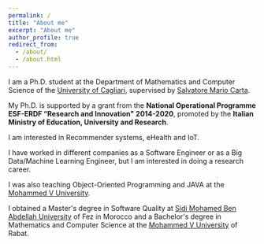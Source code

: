 ```yaml
---
permalink: /
title: "About me"
excerpt: "About me"
author_profile: true
redirect_from: 
  - /about/
  - /about.html
---
```


I am a Ph.D. student at the Department of Mathematics and Computer Science of the [University of Cagliari](https://www.unica.it), supervised by [Salvatore Mario Carta](http://people.unica.it/salvatoremariocarta/).

My Ph.D. is supported by a grant from the **National Operational Programme ESF-ERDF “Research and Innovation" 2014-2020**, promoted by the **Italian Ministry of Education, University and Research**.

I am interested in Recommender systems, eHealth and IoT.

I have worked in different companies as a Software Engineer or as a Big Data/Machine Learning Engineer, but I am interested in doing a research career.

I was also teaching Object-Oriented Programming and JAVA at the [Mohammed V University](http://www.um5.ac.ma/um5r/).

I obtained a Master's degree in Software Quality at [Sidi Mohamed Ben Abdellah University](http://www.usmba.ac.ma) of Fez in Morocco and a Bachelor's degree in Mathematics and Computer Science at the [Mohammed V University](http://www.um5.ac.ma/um5r/) of Rabat.
